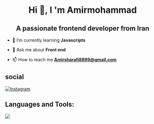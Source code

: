 <h1 align="center">Hi 👋, I 'm Amirmohammad</h1>
<h2 align="center">A passionate frontend developer from Iran</h2>

- 🌱 I’m currently learning **Javascripts**

- 💬 Ask me about **Front end**

- 📫 How to reach me **Amirsharafi8899@gmail.com**

<h2 align="left">social</h2>
  <p>
    <a href="https://instagram.com/soufi_learn" rel="nofollow"><img src="https://camo.githubusercontent.com/94b50d6a71e67a79d85b051d8af86ad7cc541a7304e6db4825430830e9a43383/68747470733a2f2f696d672e736869656c64732e696f2f62616467652f496e7374616772616d2d2532334534343035462e7376673f7374796c653d666f722d7468652d6261646765266c6f676f3d496e7374616772616d266c6f676f436f6c6f723d7768697465" alt="Instagram" data-canonical-src="https://img.shields.io/badge/Instagram-%23E4405F.svg?style=for-the-badge&amp;logo=Instagram&amp;logoColor=white" style="max-width: 100%;"></a>
  </p>
</p>

<h2 align="left">Languages and Tools:</h2>
<div>
  <img src="https://skillicons.dev/icons?i=html,css,js,tailwind,bootstrap,git,github">
</div>


